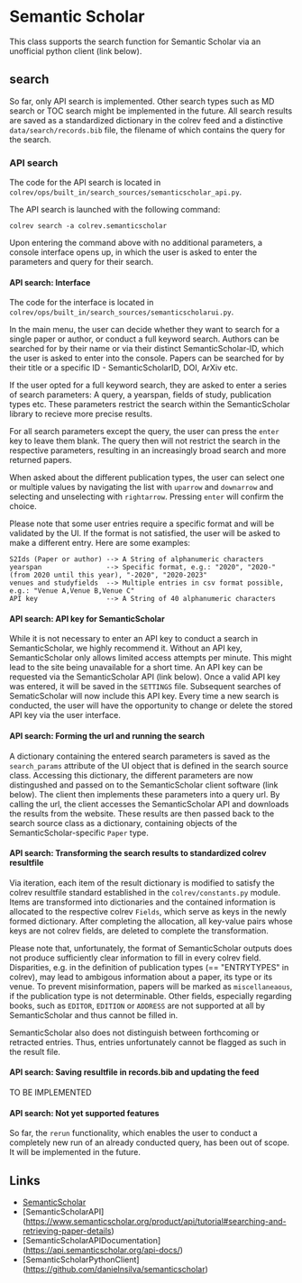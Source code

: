 # Semantic Scholar

This class supports the search function for Semantic Scholar via an unofficial python client (link below).

## search

So far, only API search is implemented. Other search types such as MD search or TOC search might be implemented in the future. All search results are saved as a standardized dictionary in the colrev feed and a distinctive `data/search/records.bib` file, the filename of which contains the query for the search. 

### API search

The code for the API search is located in `colrev/ops/built_in/search_sources/semanticscholar_api.py`.

The API search is launched with the following command:

```
colrev search -a colrev.semanticscholar
```

Upon entering the command above with no additional parameters, a console interface opens up, in which the user is asked to enter the parameters and query for their search. 

#### API search: Interface

The code for the interface is located in `colrev/ops/built_in/search_sources/semanticscholarui.py`. 

In the main menu, the user can decide whether they want to search for a single paper or author, or conduct a full keyword search. Authors can be searched for by their name or via their distinct SemanticScholar-ID, which the user is asked to enter into the console. Papers can be searched for by their title or a specific ID - SemanticScholarID, DOI, ArXiv etc. 

If the user opted for a full keyword search, they are asked to enter a series of search parameters: A query, a yearspan, fields of study, publication types etc. These parameters restrict the search within the SemanticScholar library to recieve more precise results. 

For all search parameters except the query, the user can press the `enter` key to leave them blank. The query then will not restrict the search in the respective parameters, resulting in an increasingly broad search and more returned papers. 

When asked about the different publication types, the user can select one or multiple values by navigating the list with `uparrow` and `downarrow` and selecting and unselecting with `rightarrow`. Pressing `enter` will confirm the choice.

Please note that some user entries require a specific format and will be validated by the UI. If the format is not satisfied, the user will be asked to make a different entry. Here are some examples:

```
S2Ids (Paper or author) --> A String of alphanumeric characters
yearspan                --> Specific format, e.g.: "2020", "2020-" (from 2020 until this year), "-2020", "2020-2023"
venues and studyfields  --> Multiple entries in csv format possible, e.g.: "Venue A,Venue B,Venue C"
API key                 --> A String of 40 alphanumeric characters
```

#### API search: API key for SemanticScholar

While it is not necessary to enter an API key to conduct a search in SemanticScholar, we highly recommend it. Without an API key, SemanticScholar only allows limited access attempts per minute. This might lead to the site being unavailable for a short time. An API key can be requested via the SemanticScholar API (link below). Once a valid API key was entered, it will be saved in the `SETTINGS` file. Subsequent searches of SematicScholar will now include this API key. Every time a new search is conducted, the user will have the opportunity to change or delete the stored API key via the user interface.

#### API search: Forming the url and running the search

A dictionary containing the entered search parameters is saved as the `search_params` attribute of the UI object that is defined in the search source class. Accessing this dictionary, the different parameters are now distingushed and passed on to the SemanticScholar client software (link below). The client then implements these parameters into a query url. By calling the url, the client accesses the SemanticScholar API and downloads the results from the website. These results are then passed back to the search source class as a dictionary, containing objects of the SemanticScholar-specific `Paper` type.

#### API search: Transforming the search results to standardized colrev resultfile

Via iteration, each item of the result dictionary is modified to satisfy the colrev resultfile standard established in the `colrev/constants.py` module. Items are transformed into dictionaries and the contained information is allocated to the respective colrev `Fields`, which serve as keys in the newly formed dictionary. After completing the allocation, all key-value pairs whose keys are not colrev fields, are deleted to complete the transformation.

Please note that, unfortunately, the format of SemanticScholar outputs does not produce sufficiently clear information to fill in every colrev field. Disparities, e.g. in the definition of publication types (== "ENTRYTYPES" in colrev), may lead to ambigous information about a paper, its type or its venue. To prevent misinformation, papers will be marked as `miscellaneaous`, if the publication type is not determinable. Other fields, especially regarding books, such as `EDITOR`, `EDITION` or `ADDRESS` are not supported at all by SemanticScholar and thus cannot be filled in. 

SemanticScholar also does not distinguish between forthcoming or retracted entries. Thus, entries unfortunately cannot be flagged as such in the result file. 

#### API search: Saving resultfile in records.bib and updating the feed

TO BE IMPLEMENTED

#### API search: Not yet supported features

So far, the `rerun` functionality, which enables the user to conduct a completely new run of an already conducted query, has been out of scope. It will be implemented in the future. 

## Links
- [SemanticScholar](https://www.semanticscholar.org)
- [SemanticScholarAPI] (https://www.semanticscholar.org/product/api/tutorial#searching-and-retrieving-paper-details)
- [SemanticScholarAPIDocumentation] (https://api.semanticscholar.org/api-docs/)
- [SemanticScholarPythonClient] (https://github.com/danielnsilva/semanticscholar)
